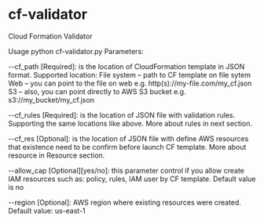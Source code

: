 # cf-validator
Cloud Formation Validator


Usage python cf-validator.py 
Parameters:

--cf_path [Required]: is the location of CloudFormation template in JSON format. Supported location:
	File system – path to CF template on file sytem
	Web – you can point to the file on web e.g. http(s)://my-file.com/my_cf.json
	S3 – also, you can point directly to AWS S3 bucket e.g. s3://my_bucket/my_cf.json

--cf_rules [Required]: is the location of JSON file with validation rules. Supporting the same locations like above. More about rules in next section.

--cf_res [Optional]: is the location of JSON file with define AWS resources that existence need to be confirm before launch CF template. More about resource in Resource section.

--allow_cap [Optional][yes/no]: this parameter control if you allow create IAM resources such as: policy, rules, IAM user by CF template. Default value is no

--region [Optional]: AWS region where existing resources were created. Default value: us-east-1

